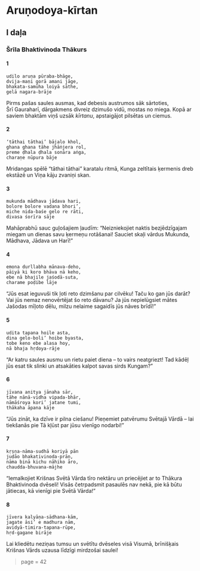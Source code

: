 # Aruṇodoya-kīrtan

## I daļa

### Šrīla Bhaktivinoda Thākurs

#### 1

    udilo aruṇa pūraba-bhāge,
    dvija-maṇi gorā amani jāge,
    bhakata-samūha loiyā sāthe,
    gelā nagara-brāje
    
Pirms pašas saules ausmas, kad debesis austrumos sāk sārtoties, Šrī Gauraharī, dārgakmens divreiz dzimušo vidū, mostas no miega. Kopā ar saviem bhaktām viņš uzsāk *kīrtanu*, apstaigājot pilsētas un ciemus.

#### 2

    ‘tāthai tāthai’ bājalo khol,
    ghana ghana tāhe jhāṅjera rol,
    preme ḍhala ḍhala sonāra aṅga,
    charaṇe nūpura bāje

Mridangas spēlē “tāthai tāthai” karatalu ritmā, Kunga zeltītais ķermenis dreb ekstāzē un Viņa kāju zvaniņi skan.

#### 3

    mukunda mādhava jādava hari,
    bolore bolore vadana bhori’,
    miche nida-baśe gelo re rāti,
    divasa śorīra sāje

Mahāprabhū sauc guļošajiem ļaudīm: “Neizniekojiet naktis bezjēdzīgajam miegam un dienas savu ķermeņu rotāšanai! Sauciet skaļi vārdus Mukunda, Mādhava, Jādava un Harī!”

#### 4

    emona durllabha mānava-deho,
    pāiyā ki koro bhāva nā keho,
    ebe nā bhajile jaśodā-suta,
    charame poḍibe lāje

“Jūs esat ieguvuši tik ļoti reto dzimšanu par cilvēku! Taču ko gan jūs darāt? Vai jūs nemaz nenovērtējat šo reto dāvanu? Ja jūs nepielūgsiet mātes Jašodas mīļoto dēlu, milzu nelaime sagaidīs jūs nāves brīdī!”

#### 5

    udita tapana hoile asta,
    dina gelo-boli’ hoibe byasta,
    tobe keno ebe alasa hoy,
    nā bhaja hṛdoya-rāje

“Ar katru saules ausmu un rietu paiet diena – to vairs neatgriezt! Tad kādēļ jūs esat tik slinki un atsakāties kalpot savas sirds Kungam?”

#### 6

    jīvana anitya jānaha sār,
    tāhe nānā-vidha vipada-bhār,
    nāmāśroya kori’ jatane tumi,
    thākaha āpana kāje

“Jūs zināt, ka dzīve ir pilna ciešanu! Pieņemiet patvērumu Svētajā Vārdā – lai tiekšanās pie Tā kļūst par jūsu vienīgo nodarbi!”

#### 7

    kṛṣṇa-nāma-sudhā koriyā pān
    juḍāo bhakativinoda-prāṇ,
    nāma binā kichu nāhiko āro,
    chaudda-bhuvana-mājhe

“Iemalkojiet Krišnas Svētā Vārda tīro nektāru un priecējiet ar to Thākura Bhaktivinoda dvēseli! Visās četrpadsmit pasaulēs nav nekā, pie kā būtu jātiecas, kā vienīgi pie Svētā Vārda!”

#### 8

    jīvera kalyāṇa-sādhana-kām,
    jagate āsi’ e madhura nām,
    avidyā-timira-tapana-rūpe,
    hṛd-gagane birāje

Lai kliedētu neziņas tumsu un svētītu dvēseles visā Visumā, brīnišķais Krišnas Vārds uzausa līdzīgi mirdzošai saulei!


> page = 42
